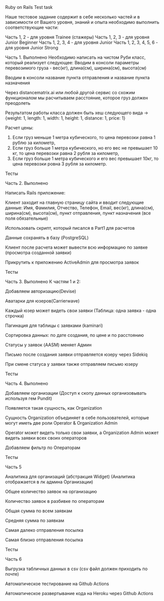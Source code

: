 Ruby on Rails Test task

Наше тестовое задание содержит в себе  несколько частей и в зависимости от Вашего уровня, знаний и опыта необходимо выполнить соответствующие части:

Часть 1, 2  - для  уровня Trainee (стажеры)
Часть 1, 2, 3  - для уровня Junior Beginner 
Часть 1, 2, 3, 4 -  для уровня Junior
Часть 1, 2, 3, 4, 5, 6  - для уровня Junior Strong



Часть 1. Выполнено
Необходимо написать на чистом Руби класс, который реализует следующее:
Вводим в консоли параметры перевозимого груза - вес(кг), длина(см), ширина(см), высота(см)

Вводим в консоли название пункта отправления и название пункта назначения

Через distancematrix.ai или любой другой сервис со схожим функционалом мы расчитываем расстояние, которое груз должен преодолеть 

Результатом работы класса должен быть хеш следующего вида -> {weight: 1, length: 1, width: 1, height: 1, distance: 1, price: 1}

Расчет цены: 
1) Если груз меньше 1 метра кубического, то цена перевозки равна 1 рублю за километр,  
2) Если груз больше 1 метра кубического, но его вес не превышает 10 кг, то цена перевозки равна 2 рубля за километр, 
3) Если груз больше 1 метра кубического и его вес превышает 10кг, то цена перевозки ровна 3 рубля за километр.

Тесты







Часть 2. Выполнено

Написать Rails приложение:

Клиент заходит на главную страницу сайта и вводит следующие данные:  Имя, Фамилия, Отчество, Телефон, Email, вес(кг), длина(см), ширина(см), высота(см), пункт отправления, пункт назначения (все поля обязательные)

Использовать скрипт, который писался в Part1 для расчетов

Данные сохранять в базу (PostgreSQL)

Клиент после расчета может вывести всю информацию по заявке (просмотра созданной заявки)

Прикрутить к приложению ActiveAdmin для просмотра заявок

Тесты



Часть 3. Выполнено
К частям 1 и 2:

Добавляем авторизацию(Devise)

Аватарки для юзеров(Carrierwave)

Каждый юзер может видеть свои заявки (Таблица: одна заявка - одна строчка)

Пагинация для таблицы с заявками (kaminari)

Сортировка данных: по дате создания, по цене и по расстоянию

Статусы у заявок (AASM) меняет Админ

Письмо после создания заявки отправляется юзеру через Sidekiq

При смене статуса у заявки также отправляем письмо юзеру

Тесты



Часть 4. Выполнено

Добавляем организации (Доступ к скопу данных организовывать используя гем Pundit) 

Появляется такая сущность, как Organization

Сущность Organization объединяет в себе пользователей, которые могут иметь две роли Operator & Organization Admin

Operator может видеть только свои заявки, а Organization Admin может видеть заявки всех своих операторов

Добавляем фильтр по Операторам

Тесты


Часть 5

Аналитика для организаций (абстракция Widget) (Аналитика отображается в лк админа Организации)

Общее количество заявок на организацию

Количество заявок в разбивке по операторам

Общая сумма по всем заявкам

Средняя сумма по заявкам

Самая далеко отправления посылка

Самая близко отправления посылка

Тесты

Часть 6

Выгрузка табличных данных в csv (csv файл должен приходить по почте)

Автоматическое тестирование на Github Actions

Автоматическое развертывание кода на Heroku через Github Actions
